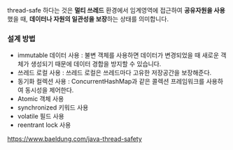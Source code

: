 thread-safe 하다는 것은 **멀티 쓰레드** 환경에서 임계영역에 접근하여 **공유자원을 사용**했을 때, **데이터나 자원의 일관성을 보장**하는 상태를 의미합니다.

### 설계 방법
- immutable 데이터 사용 : 불변 객체를 사용하면 데이터가 변경되었을 때 새로운 객체가 생성되기 때문에 데이터 경합을 방지할 수 있습니다.
- 쓰레드 로컬 사용 : 쓰레드 로컬은 쓰레드마다 고유한 저장공간을 보장해준다.
- 동기화 컬렉션 사용 : ConcurrentHashMap과 같은 콜렉션 프레임워크를 사용하여 동시성을 제어한다.
- Atomic 객체 사용
- synchronized 키워드 사용
- volatile 필드 사용
- reentrant lock 사용


https://www.baeldung.com/java-thread-safety